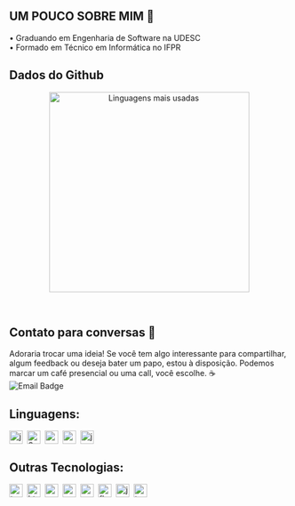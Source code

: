 
## UM POUCO SOBRE MIM 🪼

• Graduando em Engenharia de Software na UDESC <br>
• Formado em Técnico em Informática no IFPR <br>


## Dados do Github

<div align="center">

<!-- Card centralizado -->
<img src="https://github-readme-stats.vercel.app/api/top-langs/?username=lucasgfn&layout=compact&title_color=1E90FF&text_color=FFFFFF&icon_color=1E90FF&bg_color=0D1117" 
 alt="Linguagens mais usadas" width="360" />

</div>

<br clear="both"/>

## Contato para conversas 💬
Adoraria trocar uma ideia! Se você tem algo interessante para compartilhar, algum feedback ou deseja bater um papo, estou à disposição. Podemos marcar um café presencial ou uma call, você escolhe. ☕️ <br>
![Email Badge](https://img.shields.io/badge/Email-lucas.falcadenunes@gmail.com-lightgray?style=flat-square&logo=gmail&logoColor=white)

## Linguagens:
<div style="display: flex; flex-wrap: wrap; gap: 8px; align-items: center;">
  <img src="https://cdn.jsdelivr.net/gh/devicons/devicon/icons/java/java-original.svg" style="height: 24px;" alt="java logo" />
  <img src="https://upload.wikimedia.org/wikipedia/commons/7/79/Spring_Boot.svg" style="height: 24px;" alt="Spring Boot logo" />
  <img src="https://cdn.jsdelivr.net/gh/devicons/devicon/icons/postgresql/postgresql-original.svg" style="height: 24px;" alt="postgresql logo" />
  <img src="https://cdn.jsdelivr.net/gh/devicons/devicon/icons/react/react-original.svg" style="height: 24px;" alt="react logo" />
  <img src="https://cdn.jsdelivr.net/gh/devicons/devicon/icons/javascript/javascript-original.svg" style="height: 24px;" alt="javascript logo" />


</div>

## Outras Tecnologias:
<div style="display: flex; flex-wrap: wrap; gap: 8px; align-items: center;">
  <img src="https://cdn.jsdelivr.net/gh/devicons/devicon/icons/typescript/typescript-original.svg" style="height: 24px;" alt="typescript logo" />
  <img src="https://cdn.jsdelivr.net/gh/devicons/devicon/icons/html5/html5-original.svg" style="height: 24px;" alt="html5 logo" />
  <img src="https://cdn.jsdelivr.net/gh/devicons/devicon/icons/css3/css3-original.svg" style="height: 24px;" alt="css3 logo" />
  <img src="https://cdn.jsdelivr.net/gh/devicons/devicon/icons/mysql/mysql-original.svg" style="height: 24px;" alt="mysql logo" />
  <img src="https://cdn.jsdelivr.net/gh/devicons/devicon/icons/python/python-original.svg" style="height: 24px;" alt="python logo" />
  <img src="https://cdn.jsdelivr.net/gh/devicons/devicon/icons/flask/flask-original.svg" style="height: 24px;" alt="flask logo" />
  <img src="https://cdn.jsdelivr.net/gh/devicons/devicon/icons/jupyter/jupyter-original.svg" style="height: 24px;" alt="jupyter logo" />
  <img src="https://cdn.jsdelivr.net/gh/devicons/devicon/icons/tensorflow/tensorflow-original.svg" style="height: 24px;" alt="tensorflow logo" />
</div>




